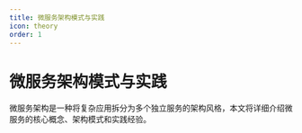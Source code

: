 ```yaml
---
title: 微服务架构模式与实践
icon: theory
order: 1
---
```


# 微服务架构模式与实践

微服务架构是一种将复杂应用拆分为多个独立服务的架构风格，本文将详细介绍微服务的核心概念、架构模式和实践经验。
